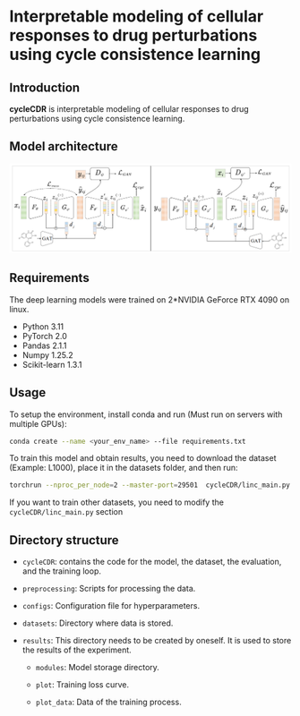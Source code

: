 # Interpretable modeling of cellular responses to drug perturbations using cycle consistence learning

## Introduction

**cycleCDR** is interpretable modeling of cellular responses to drug perturbations using cycle consistence learning.

## Model architecture

![](framework.png)

## Requirements

The deep learning models were trained on 2*NVIDIA GeForce RTX 4090 on linux.

+ Python 3.11
+ PyTorch 2.0
+ Pandas 2.1.1
+ Numpy 1.25.2
+ Scikit-learn 1.3.1

## Usage

To setup the environment, install conda and run (Must run on servers with multiple GPUs):

```bash
conda create --name <your_env_name> --file requirements.txt
```

To train this model and obtain results, you need to download the dataset (Example: L1000), place it in the datasets folder, and then run:


```bash
torchrun --nproc_per_node=2 --master-port=29501  cycleCDR/linc_main.py
```

If you want to train other datasets, you need to modify the `cycleCDR/linc_main.py` section

## Directory structure

+ `cycleCDR`: contains the code for the model, the dataset, the evaluation, and the training loop.

+ `preprocessing`: Scripts for processing the data.

+ `configs`: Configuration file for hyperparameters.

+ `datasets`: Directory where data is stored.

+ `results`: This directory needs to be created by oneself. It is used to store the results of the experiment.

    + `modules`: Model storage directory.

    + `plot`: Training loss curve.

    + `plot_data`: Data of the training process.

